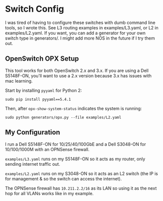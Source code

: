 # Switch Config
I was tired of having to configure these switches with dumb command line tools, so I wrote this.
See L3 routing examples in examples/L3.yaml, or L2 in examples/L2.yaml.
If you want, you can add a generator for your own switch type in generators/.
I might add more NOS in the future if I try them out.

## OpenSwitch OPX Setup
This tool works for both OpenSwitch 2.x and 3.x.
If you are using a Dell S5148F-ON, you'll want to use a 2.x version because 3.x has issues with mac learning.

Start by installing `pyyaml` for Python 2:
```
sudo pip install pyyaml==5.4.1
```

Then, after `opx-show-system-status` indicates the system is running:
```
sudo python generators/opx.py --file examples/L2.yaml
```

## My Configuration
I run a Dell S5148F-ON for 10/25/40/100GbE and a Dell S3048-ON for 10/100/1000M with an OPNSense firewall.

`examples/L3.yaml` runs on my S5148F-ON so it acts as my router, only sending internet traffic out.

`examples/L2.yaml` runs on my S3048-ON so it acts as an L2 switch (the IP is for management & so the switch can access the internet).

The OPNSense firewall has `10.211.2.2/16` as its LAN so using it as the next hop for all VLANs works like in my example.
